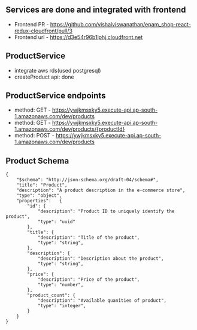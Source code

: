 ## Services are done and integrated with frontend

- Frontend PR - https://github.com/vishalviswanathan/epam_shop-react-redux-cloudfront/pull/3
- Frontend url - https://d3e54r96b1lphj.cloudfront.net

## ProductService

- integrate aws rds(used postgresql)
- createProduct api: done

## ProductService endpoints

- method: GET - https://ywjkmsxky5.execute-api.ap-south-1.amazonaws.com/dev/products
- method: GET - https://ywjkmsxky5.execute-api.ap-south-1.amazonaws.com/dev/products/{productId}
- method: POST - https://ywjkmsxky5.execute-api.ap-south-1.amazonaws.com/dev/products

## Product Schema

```
{
	"$schema": "http://json-schema.org/draft-04/schema#",
	"title": "Product",
	"description": "A product description in the e-commerce store",
	"type": "object",
	"properties":	{
		"id": {
			"description": "Product ID to uniquely identify the product",
			"type": "uuid"
		},
		"title": {
			"description": "Title of the product",
			"type": "string",
		},
    	"description": {
			"description": "Description about the product",
			"type": "string",
		},
    	"price": {
			"description": "Price of the product",
			"type": "number",
		},
    	"product_count": {
			"description": "Available quanities of product",
			"type": "integer",
		}
	}
}
```
